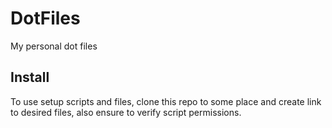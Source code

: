 # DotFiles
My personal dot files

## Install
To use setup scripts and files, clone this repo to some place and create link
to desired files, also ensure to verify script permissions.

